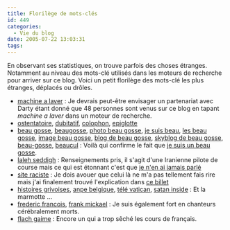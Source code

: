 ```yaml
---
title: Florilège de mots-clés
id: 449
categories:
  - Vie du blog
date: 2005-07-22 13:03:31
tags:
---
```


En observant ses statistiques, on trouve parfois des choses étranges. Notamment au niveau des mots-clé utilisés dans les moteurs de recherche pour arriver sur ce blog. Voici un petit florilège des mots-clé les plus étranges, déplacés ou drôles.

*   [machine a laver](http://www.google.fr/search?hl=fr&amp;q=machine+a+laver&amp;btnG=Recherche+Google&amp;meta=)&nbsp;: Je devrais peut-être envisager un partenariat avec Darty étant donné que 48 personnes sont venus sur ce blog en tapant _machine a laver_ dans un moteur de recherche.
*   [ostentatoire](http://www.google.fr/search?hl=fr&amp;q=ostentatoire&amp;btnG=Rechercher&amp;meta=), [dubitatif](http://www.google.fr/search?hl=fr&amp;q=dubitatif&amp;btnG=Rechercher&amp;meta=), [colophon](http://www.google.fr/search?hl=fr&amp;q=colophon&amp;btnG=Rechercher&amp;meta=), [epiglotte](http://www.google.fr/search?hl=fr&amp;q=epiglotte&amp;btnG=Rechercher&amp;meta=)
*   [beau gosse](http://www.google.fr/search?hl=fr&amp;q=beau+gosse&amp;btnG=Rechercher&amp;meta=), [beaugosse](http://www.google.fr/search?hl=fr&amp;q=beaugosse&amp;btnG=Rechercher&amp;meta=), [photo beau gosse](http://www.google.fr/search?hl=fr&amp;q=photo+beau+gosse&amp;btnG=Rechercher&amp;meta=), [je suis beau](http://www.google.fr/search?hl=fr&amp;q=je+suis+beau&amp;btnG=Rechercher&amp;meta=), [les beau gosse](http://www.google.fr/search?hl=fr&amp;q=les+beau+gosse&amp;btnG=Rechercher&amp;meta=), [image beau gosse](http://www.google.fr/search?hl=fr&amp;q=image+beau+goss&amp;btnG=Rechercher&amp;meta=), [blog de beau gosse](http://www.google.fr/search?hl=fr&amp;q=blog+de+beau+gosse&amp;btnG=Rechercher&amp;meta=), [skyblog de beau gosse](http://www.google.fr/search?hl=fr&amp;q=skyblog+de+beau+gosse&amp;btnG=Rechercher&amp;meta=), [beau-gosse](http://www.google.fr/search?hl=fr&amp;q=beau-gosse&amp;btnG=Rechercher&amp;meta=), [beaucul](http://www.google.fr/search?hl=fr&amp;q=beaucul&amp;btnG=Rechercher&amp;meta=)&nbsp;: Voilà qui confirme le fait que [je suis un beau gosse](/blog/2004/12/27/321-je-suis-un-beau-gosse).
*   [laleh seddigh](http://www.google.fr/search?hl=fr&amp;q=laleh+seddigh&amp;btnG=Rechercher&amp;meta=)&nbsp;: Renseignements pris, il s'agit d'une Iranienne pilote de course mais ce qui est étonnant c'est que [je n'en ai jamais parlé](http://www.google.fr/search?hl=fr&amp;q=laleh+seddigh+site%3Adyingculture.net&amp;btnG=Rechercher&amp;meta=)
*   [site raciste](http://www.google.fr/search?hl=fr&amp;q=site+raciste&amp;btnG=Rechercher&amp;meta=)&nbsp;: Je dois avouer que celui là ne m'a pas tellement fais rire mais j'ai finalement trouvé l'explication dans [ce billet](/blog/2004/08/22/257-politique-de-liens)
*   [histoires grivoises](http://www.google.fr/search?hl=fr&amp;q=histoires+grivoises&amp;btnG=Rechercher&amp;meta=), [anpe belgique](http://www.google.fr/search?hl=fr&amp;q=anpe+belgique&amp;btnG=Rechercher&amp;meta=), [télé vatican](http://www.google.fr/search?hl=fr&amp;q=t%C3%A9l%C3%A9+vatican&amp;btnG=Rechercher&amp;meta=), [satan inside](http://www.google.fr/search?hl=fr&amp;q=satan+inside&amp;btnG=Rechercher&amp;meta=)&nbsp;: Et la marmotte ...
*   [frederic francois](http://www.google.fr/search?hl=fr&amp;q=frederic+francois&amp;btnG=Rechercher&amp;meta=), [frank mickael](http://www.google.fr/search?hl=fr&amp;q=frank+mickael&amp;btnG=Rechercher&amp;meta=)&nbsp;: Je suis également fort en chanteurs cérébralement morts.
*   [flach gaime](http://www.google.fr/search?hl=fr&amp;q=flach+gaime&amp;btnG=Rechercher&amp;meta=)&nbsp;: Encore un qui a trop sêché les cours de français.